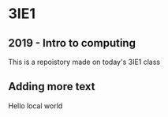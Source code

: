 # 3IE1

## 2019 - Intro to computing
  This is a repoistory made on today's 3IE1 class

## Adding more text
  Hello local world
